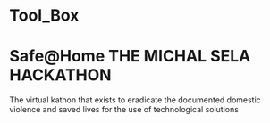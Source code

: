 # Tool_Box
<h1>Safe@Home THE MICHAL SELA HACKATHON</h1>
<p>The virtual kathon that exists to eradicate the documented domestic violence and saved lives for the use of technological solutions</p>
